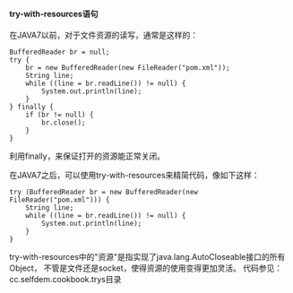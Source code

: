 #### try-with-resources语句
在JAVA7以前，对于文件资源的读写，通常是这样的：
```
BufferedReader br = null;
try {
    br = new BufferedReader(new FileReader("pom.xml"));
    String line;
    while ((line = br.readLine()) != null) {
        System.out.println(line);
    }
} finally {
    if (br != null) {
        br.close();
    }
}
```
利用finally，来保证打开的资源能正常关闭。

在JAVA7之后，可以使用try-with-resources来精简代码，像如下这样：
```
try (BufferedReader br = new BufferedReader(new FileReader("pom.xml"))) {
    String line;
    while ((line = br.readLine()) != null) {
        System.out.println(line);
    }
}
```

try-with-resources中的"资源"是指实现了java.lang.AutoCloseable接口的所有Object，
不管是文件还是socket，使得资源的使用变得更加灵活。
代码参见：cc.selfdem.cookbook.trys目录